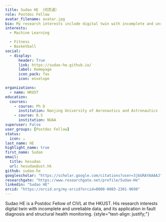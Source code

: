 ```yaml
---
title: Sudao HE （何苏道）
role: Postdoc Fellow
avatar_filename: avatar.jpg
bio: My research interests include digital twin with incomplete and unreliable data, and its application in fault diagnosis and structural health monitoring.
interests:
  - Machine Learning  

  - Fitness
  - Basketball
social:
  - display:
      header: True
      link: https://sudao-he.github.io/
      label: Homepage
      icon_pack: fas
      icon: envelope

organizations:
  - name: HKUST
education:
  courses:
    - course: Ph D
      institution: Nanjing University of Aeronautics and Astronautics (NUAA)
    - course: B.S
      institution: NUAA
superuser: False
user_groups: [Postdoc Fellow]
status:
  icon: ☕️
last_name: HE
highlight_name: true
first_name: Sudao
email: 
  title: hesudao
  url: hesudao@ust.hk
github: sudao-he
googlescholar: "https://scholar.google.com/citations?user=3jbGRAYAAAAJ"
researchgate: "https://www.researchgate.net/profile/Sudao-He"
linkedin: "Sudao HE"
orcid: "https://orcid.org/my-orcid?orcid=0000-0003-2301-9698"
---
```

Sudao HE is a Postdoc Fellow of CIVL at the HKUST. His research interests digital twin with incomplete and unreliable data, and its application in fault diagnosis and structural health monitoring.
{style="text-align: justify;"}
